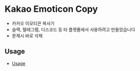 # Kakao Emoticon Copy
* 카카오 이모티콘 복사기
* 슬랙, 텔레그렘, 디스코드 등 타 플랫폼에서 사용하려고 만들었습니다
* 문제시 바로 삭제
## Usage
* [Usage](https://github.com/CivAura/KakaoEmoticonCopy/blob/main/2024-09-20%2006-42-14.mp4)
